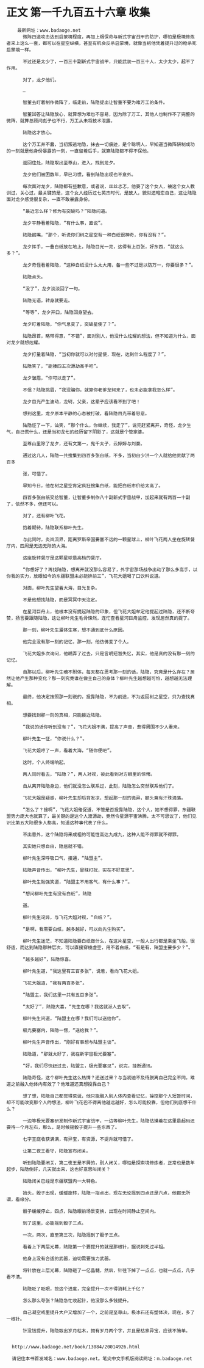 # 正文 第一千九百五十六章 收集
        最新网址：www.badaoge.net
          微阵四道攻击达到启蒙境程度，再加上烟保命与新式宇宙战甲的防护，哪怕是极境修炼者来上这么一套，都可以在星空纵横，甚至有机会反杀启蒙境，就像当初他凭着提升过的枪杀死启蒙境一样。
      
          不过还是太少了，一百三十副新式宇宙战甲，只能武装一百三十人，太少太少，起不了作用。
      
          对了，龙夕他们。
      
          …
      
          智董去盯着制作微阵了，临走前，陆隐提出让智董不要为难万工的条件。
      
          智董回答让陆隐放心，就算想为难也不容易，因为除了万工，其他人也制作不了完整的微阵，就算总顾问彪子也不行，万工从未将技术泄露。
      
          陆隐这才放心。
      
          这个万工并不蠢，当初叛逃地隐，抹去一切痕迹，是个聪明人，早知道当微阵研制成功的一刻就是他身份暴露的一刻，一直留着后手，就算陆隐都不得不保他。
      
          返回住处，陆隐取出至尊山，进入，找到龙夕。
      
          龙夕他们被困数年，早已习惯，看到陆隐出现也不意外。
      
          每次面对龙夕，陆隐都有些歉意，或者说，丝丝忐忑，他耍了这个女人，被这个女人教训过，关心过，最关键的是，这个女人经历过七英杰时代，是故人，貌似还暗恋自己，这让陆隐面对龙夕感觉很复杂，一直不敢暴露身份。
      
          “最近怎么样？修为有突破吗？”陆隐问道。
      
          龙夕平静看着陆隐，“有什么事，直说”。
      
          陆隐抿嘴，“那个，听说你们树之星空有一种白纸很神奇，你有没有？”。
      
          龙夕挥手，一叠白纸放在地上，陆隐目光一亮，这得有上百张，好东西，“就这么多？”。
      
          龙夕奇怪看着陆隐，“这种白纸没什么太大用，备一些不过是以防万一，你要很多？”。
      
          陆隐点头。
      
          “没了”，龙夕淡淡回了一句。
      
          陆隐无语，转身就要走。
      
          “等等”，龙夕开口，陆隐回身望去。
      
          龙夕盯着陆隐，“你气息变了，突破星使了？”。
      
          陆隐昂首，略带得意，“不错”，面对别人，他没什么炫耀的想法，但不知道为什么，面对龙夕就想炫耀。
      
          龙夕打量着陆隐，“当初你就可以对付星使，现在，达到什么程度了？”。
      
          陆隐笑了，“能揍四五次源劫高手吧”。
      
          龙夕皱眉，“你可以走了”。
      
          不信？陆隐挑眉，“我没骗你，就算你老爹龙轲来了，也未必能拿我怎么样”。
      
          龙夕目光产生波动，龙轲，父亲，这辈子应该看不到了吧！
      
          想到这里，龙夕原本平静的心态被打破，看陆隐目光带着怒意。
      
          陆隐怔了一下，讪笑，“那个什么，你继续，我走了”，说完赶紧离开，奇怪，龙夕生气，自己慌什么，还是当初龙七的经历留下阴影了，这就是个管家婆。
      
          至尊山里除了龙夕，还有文第一，鬼千太子，云婷婷与刘豪。
      
          通过这几人，陆隐一共搜集到四百多张白纸，不多，当初白少洪一个人就给他贡献了两百多
      
          张，可惜了。
      
          早知今日，他在树之星空肯定疯狂搜集白纸，能把白纸市价给太高了。
      
          四百多张白纸交给智董，让智董多制作八十副新式宇宙战甲，加起来就有两百一十副了，依然不多，但还可以。
      
          对了，还有柳叶飞花。
      
          抱着期待，陆隐联系柳叶先生。
      
          与此同时，炎岚流界，距离罗斯帝国要塞不远的一颗星球上，柳叶飞花两人坐在旋转餐厅内，四周是无边无际的大海。
      
          这座旋转餐厅是这颗星球最高档的餐厅。
      
          “你想好了？再找陆隐，想离开就没那么容易了，外宇宙那场战争出动了那么多高手，以你我的实力，放眼如今的东疆联盟未必能排前三”，飞花大姐喝了口饮料说道。
      
          对面，柳叶先生望着大海，目光复杂。
      
          不是他想找陆隐，而是冥冥中天注定。
      
          在星河巨舟上，他根本没有提起陆隐的印象，但飞花大姐牟定他提起过陆隐，还不断夸赞，扬言要跟随陆隐，这让柳叶先生毛骨悚然，连忙查看星河巨舟监控，发现居然真的提了。
      
          那一刻，柳叶先生遍体生寒，想不通到底什么原因。
      
          他完全没有那一刻的记忆，那一刻，他仿佛变了个人。
      
          飞花大姐多次询问，他糊弄了过去，只是言明短暂失忆，其实，他是真的没有那一刻的记忆。
      
          自那以后，柳叶先生魂不附体，每天都在思考那一刻的话，陆隐，究竟是什么存在？居然让他产生那种变化？那一刻究竟谁在做主自己的身体？柳叶先生越想越可怕，越想越无法理解。
      
          最终，他决定按照那一刻说的，投靠陆隐，不为前途，不为返回树之星空，只为查找真相。
      
          想要找到那一刻的真相，只能接近陆隐。
      
          “我说的话你听到没有？”，飞花大姐不满，提高了声音，惹得周围不少人看来。
      
          柳叶先生一怔，“你说什么？”。
      
          飞花大姐哼了一声，看着大海，“随你便吧”。
      
          这时，个人终端响起。
      
          两人同时看去，“陆隐？”，两人对视，彼此看到对方眼里的惊愕。
      
          自从离开陆隐身边，他们就没怎么联系过，此刻，陆隐怎么突然联系他们了。
      
          飞花大姐是疑惑，柳叶先生却后背发凉，想起那一刻的诡异，额头竟有汗珠滴落。
      
          “怎么了？接啊”，飞花大姐催促道，不管是否投靠陆隐，这个人，她不想得罪，东疆联盟势力庞大也就算了，最关键的是这个人渡源劫，竟然令星源宇宙沸腾，太不可思议了，他们见识比第五大陆很多人都高，知道这种事代表了什么。
      
          不出意外，这个陆隐将来成祖的可能性高达九成九，这种人能不得罪就不得罪。
      
          其实她只想自由，隐居就不错。
      
          柳叶先生深呼吸口气，接通，“陆盟主”。
      
          陆隐声音传出，“柳叶先生，冒昧打扰，实在不好意思”。
      
          柳叶先生勉强笑道，“陆盟主不用客气，有什么事？”。
      
          “想问柳叶先生有没有白纸”，陆隐
      
          道。
      
          柳叶先生诧异，与飞花大姐对视，“白纸？”。
      
          “是啊，我需要白纸，越多越好，可以向先生购买”。
      
          柳叶先生迷茫，不知道陆隐要白纸做什么，在这片星空，一般人出行都是乘坐飞船，很舒适，而达到陆隐那种层次，可以直接穿梭虚空，用不着白纸，“有是有，陆盟主要多少？”。
      
          “越多越好”，陆隐惊喜。
      
          柳叶先生道，“我这里有三百多张”，说着，看向飞花大姐。
      
          飞花大姐道，“我有两百多张”。
      
          “陆盟主，我们这里一共有五百多张”。
      
          “太好了”，陆隐大喜，“先生在哪？我这就派人去取”。
      
          柳叶先生问道，“陆盟主在哪？我们可以送给你”。
      
          极光要塞内，陆隐一愣，“送给我？”。
      
          柳叶先生声音传出，“刚好有事想与陆盟主谈”。
      
          陆隐道，“那就太好了，我在新宇宙极光要塞”。
      
          “好，我们尽快赶过去，陆盟主，极光要塞见”，说完，挂断通讯。
      
          陆隐奇怪，这个柳叶先生这么热情？还送过来？与当初迫不及待脱离自己完全不同，难道之前融入他体内有效了？他难道还真想投靠自己？
      
          想了想，陆隐自己都觉得荒诞，他只能融入别人体内查看记忆，操控那个人短暂时间，却不可能改变那个人的想法，柳叶飞花巴不得离他越远越好，怎么可能投靠，但他们到底想干什么？
      
          一边等极光要塞研发制作新式宇宙战甲，一边等柳叶先生，陆隐估摸着在这里最起码还要待一个月左右，那么，是时候摇骰子提升一些东西了。
      
          七字王庭收获满满，有异宝，有资源，不提升就可惜了。
      
          让第二夜王看守，陆隐宣布闭关。
      
          听到陆隐要闭关，第二夜王是不屑的，别人闭关，哪怕是探索境修炼者，正常也是数年起步，陆隐倒好，几天就出来，这也好意思叫闭关？
      
          陆隐闭关已经是东疆联盟内一大特色。
      
          抬头，骰子出现，缓缓旋转，陆隐一指点出，现在无论摇到四点还是六点，他都无所谓，看缘分。
      
          骰子缓缓停止，四点，陆隐眼前场景变换，出现在时间静止空间内。
      
          到了这里，必能摇到骰子三点。
      
          一次，两次，直至第三次，陆隐摇到了骰子三点。
      
          看着上下两层光幕，陆隐第一个要提升的就是那根针，据说刺死过半祖。
      
          他身上没有合适的武器，迫切需要强力武器。
      
          将针放在上层光幕，陆隐砸了一亿晶髓，然后，针往下掉了一点点，也就一点点，几乎看不清。
      
          陆隐眨了眨眼，按这个进度，完全提升一次不得消耗上千亿？
      
          怎么那么夸张？陆隐急忙收起针，他没那么多钱提升。
      
          自己凝空戒里提升大户又增加了一个，之前是至尊山，极冰石还有塑体决，现在，多了一根针。
      
          针没钱提升，陆隐取出岁月枯木，拥有岁月两个字，并且是枯家异宝，应该不简单。
      
      
      http://www.badaoge.net/book/13084/20014926.html
      
      请记住本书首发域名：www.badaoge.net。笔尖中文手机版阅读网址：m.badaoge.net